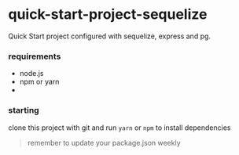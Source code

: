 # quick-start-project-sequelize

Quick Start project configured with sequelize, express and pg.

###   requirements

 - node.js
 - npm or yarn
 - 
###   starting

clone this project with git and run `yarn` or `npm` to install dependencies


> remember to update your package.json weekly


 
 
